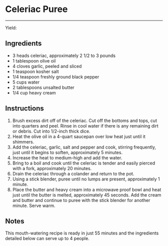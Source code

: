 # Celeriac Puree
---
Yield: 

## Ingredients
- 3 heads celeriac, approximately 2 1/2 to 3 pounds
- 1 tablespoon olive oil
- 4 cloves garlic, peeled and sliced
- 1 teaspoon kosher salt
- 1/4 teaspoon freshly ground black pepper
- 5 cups water
- 2 tablespoons unsalted butter
- 1/4 cup heavy cream

## Instructions
1. Brush excess dirt off of the celeriac. Cut off the bottoms and tops, cut into quarters and peel. Rinse in cool water if there is any remaining dirt or debris. Cut into 1/2-inch thick dice.
2. Heat the olive oil in a 4-quart saucepan over low heat just until it shimmers.
3. Add the celeriac, garlic, salt and pepper and cook, stirring frequently, just until it begins to soften, approximately 5 minutes. 
4. Increase the heat to medium-high and add the water.  
5. Bring to a boil and cook until the celeriac is tender and easily pierced with a fork, approximately 20 minutes.
6. Drain the celeriac through a colander and return to the pot.
7. Using a stick blender, puree until no lumps are present, approximately 1 minute. 
8. Place the butter and heavy cream into a microwave proof bowl and heat just until the butter is melted, approximately 45 seconds. Add the cream and butter and continue to puree with the stick blender for another minute. Serve warm. 

## Notes

This mouth-watering recipe is ready in just 55 minutes and the ingredients detailed below can serve up to 4 people.
